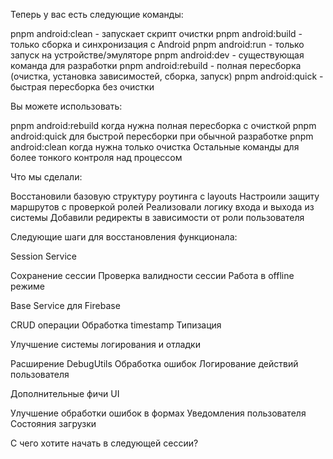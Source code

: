 Теперь у вас есть следующие команды:

pnpm android:clean - запускает скрипт очистки
pnpm android:build - только сборка и синхронизация с Android
pnpm android:run - только запуск на устройстве/эмуляторе
pnpm android:dev - существующая команда для разработки
pnpm android:rebuild - полная пересборка (очистка, установка зависимостей, сборка, запуск)
pnpm android:quick - быстрая пересборка без очистки

Вы можете использовать:

pnpm android:rebuild когда нужна полная пересборка с очисткой
pnpm android:quick для быстрой пересборки при обычной разработке
pnpm android:clean когда нужна только очистка
Остальные команды для более тонкого контроля над процессом

Что мы сделали:

Восстановили базовую структуру роутинга с layouts
Настроили защиту маршрутов с проверкой ролей
Реализовали логику входа и выхода из системы
Добавили редиректы в зависимости от роли пользователя

Следующие шаги для восстановления функционала:

Session Service

Сохранение сессии
Проверка валидности сессии
Работа в offline режиме

Base Service для Firebase

CRUD операции
Обработка timestamp
Типизация

Улучшение системы логирования и отладки

Расширение DebugUtils
Обработка ошибок
Логирование действий пользователя

Дополнительные фичи UI

Улучшение обработки ошибок в формах
Уведомления пользователя
Состояния загрузки

С чего хотите начать в следующей сессии?
